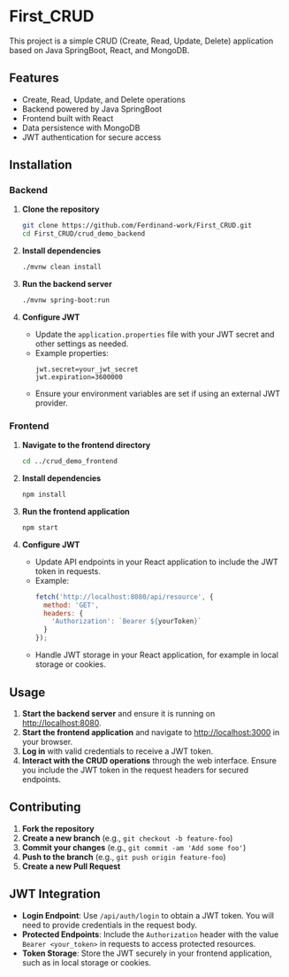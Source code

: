 # First_CRUD

This project is a simple CRUD (Create, Read, Update, Delete) application based on Java SpringBoot, React, and MongoDB.

## Features

- Create, Read, Update, and Delete operations
- Backend powered by Java SpringBoot
- Frontend built with React
- Data persistence with MongoDB
- JWT authentication for secure access

## Installation

### Backend

1. **Clone the repository**

    ```sh
    git clone https://github.com/Ferdinand-work/First_CRUD.git
    cd First_CRUD/crud_demo_backend
    ```

2. **Install dependencies**

    ```sh
    ./mvnw clean install
    ```

3. **Run the backend server**

    ```sh
    ./mvnw spring-boot:run
    ```

4. **Configure JWT**
   - Update the `application.properties` file with your JWT secret and other settings as needed. 
   - Example properties:
     ```
     jwt.secret=your_jwt_secret
     jwt.expiration=3600000
     ```
   - Ensure your environment variables are set if using an external JWT provider.

### Frontend

1. **Navigate to the frontend directory**

    ```sh
    cd ../crud_demo_frontend
    ```

2. **Install dependencies**

    ```sh
    npm install
    ```

3. **Run the frontend application**

    ```sh
    npm start
    ```

4. **Configure JWT**
   - Update API endpoints in your React application to include the JWT token in requests.
   - Example:
     ```js
     fetch('http://localhost:8080/api/resource', {
       method: 'GET',
       headers: {
         'Authorization': `Bearer ${yourToken}`
       }
     });
     ```
   - Handle JWT storage in your React application, for example in local storage or cookies.

## Usage

1. **Start the backend server** and ensure it is running on [http://localhost:8080](http://localhost:8080).
2. **Start the frontend application** and navigate to [http://localhost:3000](http://localhost:3000) in your browser.
3. **Log in** with valid credentials to receive a JWT token.
4. **Interact with the CRUD operations** through the web interface. Ensure you include the JWT token in the request headers for secured endpoints.

## Contributing

1. **Fork the repository**
2. **Create a new branch** (e.g., `git checkout -b feature-foo`)
3. **Commit your changes** (e.g., `git commit -am 'Add some foo'`)
4. **Push to the branch** (e.g., `git push origin feature-foo`)
5. **Create a new Pull Request**

## JWT Integration

- **Login Endpoint**: Use `/api/auth/login` to obtain a JWT token. You will need to provide credentials in the request body.
- **Protected Endpoints**: Include the `Authorization` header with the value `Bearer <your_token>` in requests to access protected resources.
- **Token Storage**: Store the JWT securely in your frontend application, such as in local storage or cookies.

